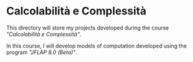 # Calcolabilità e Complessità

This directory will store my projects developed during the course *"Calcolabilità e Complessità"*.

In this course, I will develop models of computation developed using the program *"JFLAP 8.0 (Beta)"*.
